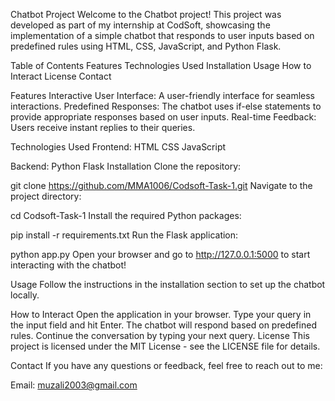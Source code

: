 Chatbot Project
Welcome to the Chatbot project! This project was developed as part of my internship at CodSoft, showcasing the implementation of a simple chatbot that responds to user inputs based on predefined rules using HTML, CSS, JavaScript, and Python Flask.

Table of Contents
Features
Technologies Used
Installation
Usage
How to Interact
License
Contact

Features
Interactive User Interface: A user-friendly interface for seamless interactions.
Predefined Responses: The chatbot uses if-else statements to provide appropriate responses based on user inputs.
Real-time Feedback: Users receive instant replies to their queries.

Technologies Used
Frontend:
HTML
CSS
JavaScript

Backend:
Python
Flask
Installation
Clone the repository:

git clone https://github.com/MMA1006/Codsoft-Task-1.git
Navigate to the project directory:


cd Codsoft-Task-1
Install the required Python packages:

pip install -r requirements.txt
Run the Flask application:

python app.py
Open your browser and go to http://127.0.0.1:5000 to start interacting with the chatbot!

Usage
Follow the instructions in the installation section to set up the chatbot locally.

How to Interact
Open the application in your browser.
Type your query in the input field and hit Enter.
The chatbot will respond based on predefined rules.
Continue the conversation by typing your next query.
License
This project is licensed under the MIT License - see the LICENSE file for details.

Contact
If you have any questions or feedback, feel free to reach out to me:

Email: muzali2003@gmail.com

